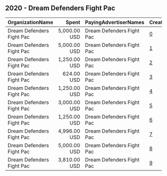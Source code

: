 ## 2020 - Dream Defenders Fight Pac 
|OrganizationName|Spent|PayingAdvertiserNames|CreativeUrls|Impressions|Genders|AgeBrackets|CountryCodes|BillingAddresses|CandidateBallotInformation|
|:---|---:|:---|:---|---:|:---|:---|:---|:---|:---|
|Dream Defenders Fight Pac|5,000.00 USD|Dream Defenders Fight Pac|[0](https://www.snap.com/political-ads/asset/37d0906e7e1607e0412cad3b0d57efca2daf90db98f8015d9a6c7a0ab8804226?mediaType=jpg)|1,011,320||18-36|united states|US||
|Dream Defenders Fight Pac|5,000.00 USD|Dream Defenders Fight Pac|[1](https://www.snap.com/political-ads/asset/37d0906e7e1607e0412cad3b0d57efca2daf90db98f8015d9a6c7a0ab8804226?mediaType=jpg)|1,036,151||18-36|united states|US||
|Dream Defenders Fight Pac|1,250.00 USD|Dream Defenders Fight Pac|[2](https://www.snap.com/political-ads/asset/6a884ff1c2e2ea803fecb60569be85a2e5d18b831f97cb09158f501f2e163246?mediaType=mp4)|286,990||18-35|united states|US|Biden|
|Dream Defenders Fight Pac|624.00 USD|Dream Defenders Fight Pac|[3](https://www.snap.com/political-ads/asset/8c131b0ae5cfcdc9871495fad5ac619643a4438784373876e7275f06664487ef?mediaType=jpg)|411,567|||united states|US|Trump|
|Dream Defenders Fight Pac|1,250.00 USD|Dream Defenders Fight Pac|[4](https://www.snap.com/political-ads/asset/aae30cf8232342636baf5ffc7593aa958471f2cb079eed880b7a7ee8d9f4fec4?mediaType=mp4)|309,728||18-35|united states|US|Biden|
|Dream Defenders Fight Pac|3,000.00 USD|Dream Defenders Fight Pac|[5](https://www.snap.com/political-ads/asset/47d83e0eb79f11643bd3e3223a3a52a322bc38552f79cfa47efd7a68a815bb4c?mediaType=mp4)|745,193||18-35|united states|US|Presidential Election|
|Dream Defenders Fight Pac|1,250.00 USD|Dream Defenders Fight Pac|[6](https://www.snap.com/political-ads/asset/b7d50b693d67c9bc7364c573f556c7cb1918fff8bb3aec2f731f4dafe87fab80?mediaType=mp4)|295,334||18-35|united states|US|Biden|
|Dream Defenders Fight Pac|4,996.00 USD|Dream Defenders Fight Pac|[7](https://www.snap.com/political-ads/asset/12f1a183647d5479c2a0e5ed7c51be302d149b2c9b3f7560444044c17bfe8a6b?mediaType=png)|1,956,223||40-|united states|US|Youth Voters|
|Dream Defenders Fight Pac|5,000.00 USD|Dream Defenders Fight Pac|[8](https://www.snap.com/political-ads/asset/472c7a8ae7afc70a5c4700aa8cc945515fd69703156737f8fc1e7c964e1ca4b5?mediaType=jpg)|2,097,132||18-35|united states|US|Trump|
|Dream Defenders Fight Pac|3,810.00 USD|Dream Defenders Fight Pac|[9](https://www.snap.com/political-ads/asset/a11796593f8ca04582b6490d0f3cbc62d29c2f3c46b6100f099e800900aa73d7?mediaType=png)|490,596||18+|united states|US|Biden vs Trump|
